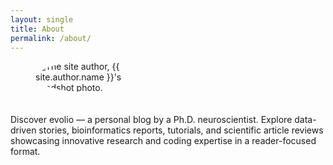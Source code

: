 ```yaml
---
layout: single
title: About
permalink: /about/
---
```


<figure>
	<img src="{{ site.author.avatar | relative_url }}" 
		 alt="The site author, {{ site.author.name }}'s headshot photo." 
		 class="headshot" 
		 style="max-width: 200px; border-radius: 50%; margin-bottom: 20px;" />
</figure>

Discover evolio — a personal blog by a Ph.D. neuroscientist. Explore data-driven stories, bioinformatics reports, tutorials, and scientific article reviews showcasing innovative research and coding expertise in a reader-focused format.
